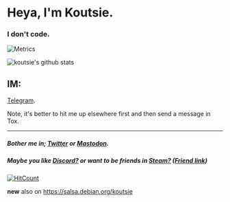 # Heya, I'm Koutsie. 
### I don't code.

![Metrics](https://metrics.lecoq.io/koutsie?template=classic&pagespeed=1&pagespeed.url=koutsie.github.io&pagespeed.detailed=false&pagespeed.screenshot=false&config.timezone=Europe%2FHelsinki&config.twemoji=true)

![koutsie's github stats](https://github-readme-stats.vercel.app/api?username=koutsie&show_icons=true&hide_border=true&theme=synthwave)<br>

## IM: 
<!-- #### Please use [PGP](https://koutsie.github.io/pgp.html) if possible. -->


[Telegram](https://t.me/scafizion).

Note, it's better to hit me up elsewhere first and then send a message in Tox.

---

##### Bother me in; [Twitter](https://twitter.com/notkoutsie) or [Mastodon](https://mastodon.technology/@koutsie).
##### Maybe you like [Discord?](https://dsc.bio/ko) or want to be friends in [Steam?](https://steamcommunity.com/id/koutsie/) ([Friend link](https://s.team/p/pvc-bmhq))


[![HitCount](http://hits.dwyl.com/koutsie/koutsie.svg)](http://hits.dwyl.com/koutsie/koutsie)


**new** also on https://salsa.debian.org/koutsie
